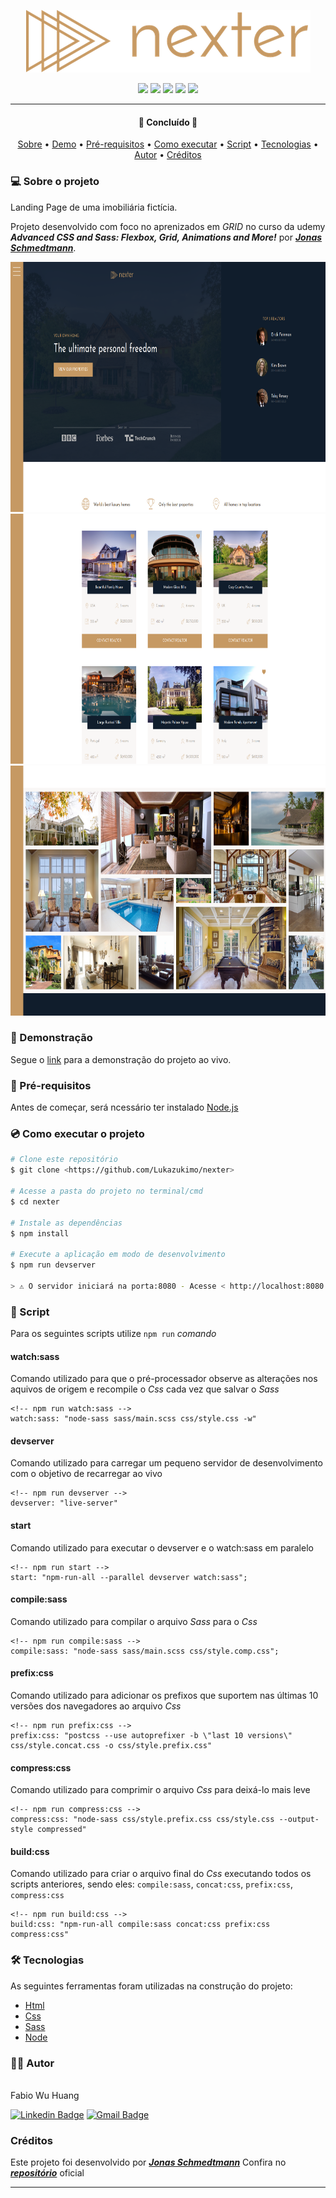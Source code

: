 <p align="center">
    <img src="/img/logo.png" height='100'>
</p>

<p align="center">
    <img src="https://img.shields.io/static/v1?label=made with&message=html5&color=FF5722&style=for-the-badge&logo=html5"/>
    <img src="https://img.shields.io/static/v1?label=made with&message=css3&color=039BE5&style=for-the-badge&logo=CSS3"/>
    <img src="https://img.shields.io/static/v1?label=made with&message=sass&color=CF649A&style=for-the-badge&logo=sass"/>
    <img src="https://img.shields.io/static/v1?label=made with&message=node&color=4CAF50&style=for-the-badge&logo=node.js"/>
    <img src="https://img.shields.io/static/v1?label=by&message=Lukazukimo&color=bd93f9&style=for-the-badge"/>
</p>

---

<h4 align="center">
 🚧  Concluído 🚧
</h4>

<p align="center">
    <a href="#-sobre-o-projeto">Sobre</a> •
    <a href="#movie_camera-demonstração">Demo</a> •
    <a href="#-pré-requisitos">Pré-requisitos</a> •
    <a href="#cd-como-executar-o-projeto">Como executar</a> •
    <a href="#game_die-script">Script</a> •
    <a href="#-tecnologias">Tecnologias</a> •
    <a href="#-autor">Autor</a> •
    <a href="#créditos">Créditos</a>
</p>

### 💻 Sobre o projeto

Landing Page de uma imobiliária fictícia.

Projeto desenvolvido com foco no aprenizados em _GRID_ no curso da udemy **_Advanced CSS and Sass: Flexbox, Grid, Animations and More!_** por **_[Jonas Schmedtmann](https://github.com/jonasschmedtmann)_**.

<p align="center">
    <img src="/github/img1.png" height='400' >
    <img src="/github/img2.png" height='400' >
    <img src="/github/img3.png" height='400' >
<p/>

### :movie_camera: Demonstração

Segue o [link](https://lukazukimo.github.io/nexter/) para a demonstração do projeto ao vivo.

### 📌 Pré-requisitos

Antes de começar, será ncessário ter instalado [Node.js](https://nodejs.org/en/)

<!-- ### :cd: Como executar o projeto -->

### :cd: Como executar o projeto

```bash
# Clone este repositório
$ git clone <https://github.com/Lukazukimo/nexter>

# Acesse a pasta do projeto no terminal/cmd
$ cd nexter

# Instale as dependências
$ npm install

# Execute a aplicação em modo de desenvolvimento
$ npm run devserver

> ⚠️ O servidor iniciará na porta:8080 - Acesse < http://localhost:8080 >
```

### :game_die: Script

Para os seguintes scripts utilize `npm run` _comando_

#### watch:sass

Comando utilizado para que o pré-processador observe as alterações nos aquivos de origem e recompile o _Css_ cada vez que salvar o _Sass_

<!-- prettier-ignore -->
```node
<!-- npm run watch:sass -->
watch:sass: "node-sass sass/main.scss css/style.css -w"
```

#### devserver

Comando utilizado para carregar um pequeno servidor de desenvolvimento com o objetivo de recarregar ao vivo

```node
<!-- npm run devserver -->
devserver: "live-server"
```

#### start

Comando utilizado para executar o devserver e o watch:sass em paralelo

```node
<!-- npm run start -->
start: "npm-run-all --parallel devserver watch:sass";
```

#### compile:sass

Comando utilizado para compilar o arquivo _Sass_ para o _Css_

<!-- prettier-ignore -->
```node
<!-- npm run compile:sass -->
compile:sass: "node-sass sass/main.scss css/style.comp.css";
```

#### prefix:css

Comando utilizado para adicionar os prefixos que suportem nas últimas 10 versões dos navegadores ao arquivo _Css_

<!-- prettier-ignore -->
```node
<!-- npm run prefix:css -->
prefix:css: "postcss --use autoprefixer -b \"last 10 versions\" css/style.concat.css -o css/style.prefix.css"

```

#### compress:css

Comando utilizado para comprimir o arquivo _Css_ para deixá-lo mais leve

<!-- prettier-ignore -->
```node
<!-- npm run compress:css -->
compress:css: "node-sass css/style.prefix.css css/style.css --output-style compressed"
```

#### build:css

Comando utilizado para criar o arquivo final do _Css_ executando todos os scripts anteriores, sendo eles: `compile:sass`, `concat:css`, `prefix:css`, `compress:css`

<!-- prettier-ignore -->
```node
<!-- npm run build:css -->
build:css: "npm-run-all compile:sass concat:css prefix:css compress:css"
```

### 🛠 Tecnologias

As seguintes ferramentas foram utilizadas na construção do projeto:

<!-- prettier-ignore -->
- [Html](https://developer.mozilla.org/pt-BR/docs/Web/HTML)
- [Css](https://developer.mozilla.org/pt-BR/docs/Web/CSS)
- [Sass](https://sass-lang.com/)
- [Node](https://nodejs.org/en/)

### 🧑‍💻 Autor

<img style="border-radius: 50%;" src="https://avatars.githubusercontent.com/u/13020420?s=400&v=4" width="100px;" alt=""/>
<br />
Fabio Wu Huang
<br />

[![Linkedin Badge](https://img.shields.io/badge/-Fabio-blue?style=flat-square&logo=Linkedin&logoColor=white&link=https://www.linkedin.com/in/fabio-wu-huang/)](https://www.linkedin.com/in/fabio-wu-huang/) [![Gmail Badge](https://img.shields.io/badge/-lukazukimomr@gmail.com-c14438?style=flat-square&logo=Gmail&logoColor=white&link=mailto:lukazukimomr@gmail.com)](mailto:lukazukimomr@gmail.com)

### Créditos

Este projeto foi desenvolvido por **_[Jonas Schmedtmann](https://github.com/jonasschmedtmann)_**
Confira no **_[repositório](https://github.com/jonasschmedtmann/advanced-css-course)_** oficial

---
